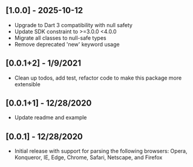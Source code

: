 ## [1.0.0] - 2025-10-12

- Upgrade to Dart 3 compatibility with null safety
- Update SDK constraint to >=3.0.0 <4.0.0
- Migrate all classes to null-safe types
- Remove deprecated 'new' keyword usage

## [0.0.1+2] - 1/9/2021

- Clean up todos, add test, refactor code to make this package more extensible

## [0.0.1+1] - 12/28/2020

- Update readme and example

## [0.0.1] - 12/28/2020

- Initial release with support for parsing the following browsers: Opera, Konqueror, IE, Edge, Chrome, Safari, Netscape, and Firefox
